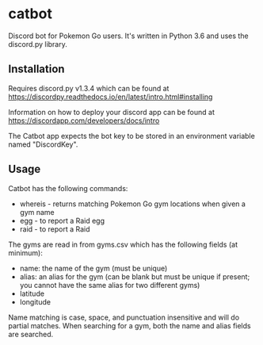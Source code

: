 # catbot
Discord bot for Pokemon Go users. It's written in Python 3.6 and uses the discord.py library.

## Installation
Requires discord.py v1.3.4 which can be found at https://discordpy.readthedocs.io/en/latest/intro.html#installing

Information on how to deploy your discord app can be found at https://discordapp.com/developers/docs/intro

The Catbot app expects the bot key to be stored in an environment variable named "DiscordKey".

## Usage
Catbot has the following commands:

- whereis - returns matching Pokemon Go gym locations when given a gym name
- egg - to report a Raid egg
- raid - to report a Raid

The gyms are read in from gyms.csv which has the following fields (at minimum):
- name: the name of the gym (must be unique)
- alias: an alias for the gym (can be blank but must be unique if present; you cannot have the same alias for two different gyms)
- latitude
- longitude

Name matching is case, space, and punctuation insensitive and will do partial matches. When searching for a gym, both the name and alias fields are searched.
